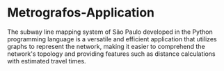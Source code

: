 # Metrografos-Application
 The subway line mapping system of São Paulo developed in the Python programming language is a versatile and efficient application that utilizes graphs to represent the network, making it easier to comprehend the network's topology and providing features such as distance calculations with estimated travel times.
